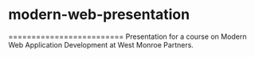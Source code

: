 # modern-web-presentation
=========================
Presentation for a course on Modern Web Application Development at West Monroe Partners.
